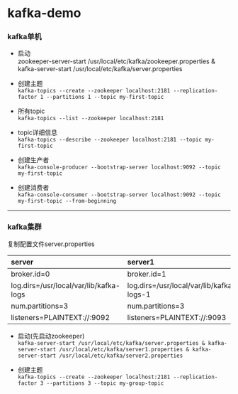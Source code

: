 # kafka-demo

### kafka单机

* 启动  
zookeeper-server-start /usr/local/etc/kafka/zookeeper.properties & kafka-server-start /usr/local/etc/kafka/server.properties

* 创建主题  
`kafka-topics --create --zookeeper localhost:2181 --replication-factor 1 --partitions 1 --topic my-first-topic`

* 所有topic  
`kafka-topics --list --zookeeper localhost:2181`

* topic详细信息  
`kafka-topics --describe --zookeeper localhost:2181 --topic my-first-topic`

* 创建生产者  
`kafka-console-producer --bootstrap-server localhost:9092 --topic my-first-topic`

* 创建消费者  
`kafka-console-consumer --bootstrap-server localhost:9092 --topic my-first-topic --from-beginning`

----

### kafka集群
复制配置文件server.properties  

|server|server1|server2|
|:----|:----|:----|
|broker.id=0|broker.id=1|broker.id=2|
|log.dirs=/usr/local/var/lib/kafka-logs|log.dirs=/usr/local/var/lib/kafka-logs-1|log.dirs=/usr/local/var/lib/kafka-logs-2|
|num.partitions=3|num.partitions=3|num.partitions=3|
|listeners=PLAINTEXT://:9092|listeners=PLAINTEXT://:9093|listeners=PLAINTEXT://:9094|

* 启动(先启动zookeeper)  
`kafka-server-start /usr/local/etc/kafka/server.properties & kafka-server-start /usr/local/etc/kafka/server1.properties & kafka-server-start /usr/local/etc/kafka/server2.properties`

* 创建主题  
`kafka-topics --create --zookeeper localhost:2181 --replication-factor 3 --partitions 3 --topic my-group-topic`

